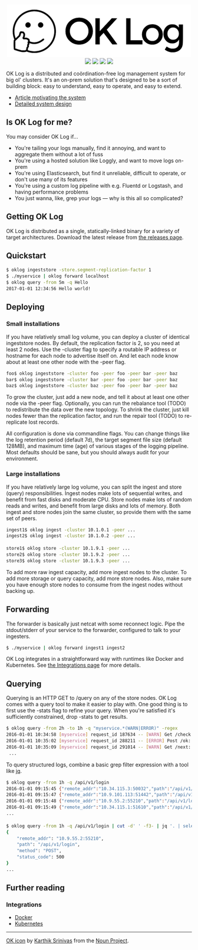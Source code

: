 <p align="center">
<img src="oklog.png" width=500 height=142 alt="OK Log"/><br/>
<a href="https://github.com/oklog/oklog/releases/latest"><img src="https://img.shields.io/github/release/oklog/oklog.svg?style=flat-square"/></a>
<a href="https://travis-ci.org/oklog/oklog"><img src="https://img.shields.io/travis/oklog/oklog.svg?style=flat-square"/></a>
<a href="https://goreportcard.com/report/github.com/oklog/oklog"><img src="https://goreportcard.com/badge/github.com/oklog/oklog?style=flat-square&x=1"/></a>
<a href="LICENSE"><img src="https://img.shields.io/badge/license-Apache%202.0-blue.svg?style=flat-square"/></a>
</p>

OK Log is a distributed and coördination-free log management system for big ol' clusters.
It's an on-prem solution that's designed to be a sort of building block: easy to understand, easy to operate, and easy to extend.

- [Article motivating the system](https://peter.bourgon.org/ok-log)
- [Detailed system design](DESIGN.md)

## Is OK Log for me?

You may consider OK Log if...

- You're tailing your logs manually, find it annoying, and want to aggregate them without a lot of fuss
- You're using a hosted solution like Loggly, and want to move logs on-prem
- You're using Elasticsearch, but find it unreliable, difficult to operate, or don't use many of its features
- You're using a custom log pipeline with e.g. Fluentd or Logstash, and having performance problems
- You just wanna, like, grep your logs — why is this all so complicated?

## Getting OK Log

OK Log is distributed as a single, statically-linked binary for a variety of target architectures.
Download the latest release from [the releases page](https://github.com/oklog/oklog/releases).

## Quickstart

```sh
$ oklog ingeststore -store.segment-replication-factor 1
$ ./myservice | oklog forward localhost
$ oklog query -from 5m -q Hello
2017-01-01 12:34:56 Hello world!
```

## Deploying

### Small installations

If you have relatively small log volume, you can deploy a cluster of identical ingeststore nodes.
By default, the replication factor is 2, so you need at least 2 nodes.
Use the -cluster flag to specify a routable IP address or hostname for each node to advertise itself on.
And let each node know about at least one other node with the -peer flag.

```sh
foo$ oklog ingeststore -cluster foo -peer foo -peer bar -peer baz
bar$ oklog ingeststore -cluster bar -peer foo -peer bar -peer baz
baz$ oklog ingeststore -cluster baz -peer foo -peer bar -peer baz
```

To grow the cluster, just add a new node, and tell it about at least one other node via the -peer flag.
Optionally, you can run the rebalance tool (TODO) to redistribute the data over the new topology.
To shrink the cluster, just kill nodes fewer than the replication factor,
 and run the repair tool (TODO) to re-replicate lost records.

All configuration is done via commandline flags.
You can change things like the log retention period (default 7d),
 the target segment file size (default 128MB),
 and maximum time (age) of various stages of the logging pipeline.
Most defaults should be sane, but you should always audit for your environment.

### Large installations

If you have relatively large log volume, you can split the ingest and store (query) responsibilities.
Ingest nodes make lots of sequential writes, and benefit from fast disks and moderate CPU.
Store nodes make lots of random reads and writes, and benefit from large disks and lots of memory.
Both ingest and store nodes join the same cluster, so provide them with the same set of peers.

```sh
ingest1$ oklog ingest -cluster 10.1.0.1 -peer ...
ingest2$ oklog ingest -cluster 10.1.0.2 -peer ...

store1$ oklog store -cluster 10.1.9.1 -peer ...
store2$ oklog store -cluster 10.1.9.2 -peer ...
store3$ oklog store -cluster 10.1.9.3 -peer ...
```

To add more raw ingest capacity, add more ingest nodes to the cluster.
To add more storage or query capacity, add more store nodes.
Also, make sure you have enough store nodes to consume from the ingest nodes without backing up.

## Forwarding

The forwarder is basically just netcat with some reconnect logic.
Pipe the stdout/stderr of your service to the forwarder, configured to talk to your ingesters.

```sh
$ ./myservice | oklog forward ingest1 ingest2
```

OK Log integrates in a straightforward way with runtimes like Docker and Kubernetes.
See [the Integrations page](https://github.com/oklog/oklog/wiki/Integrations) for more details.

## Querying

Querying is an HTTP GET to /query on any of the store nodes.
OK Log comes with a query tool to make it easier to play with.
One good thing is to first use the -stats flag to refine your query.
When you're satisfied it's sufficiently constrained, drop -stats to get results.

```sh
$ oklog query -from 2h -to 1h -q "myservice.*(WARN|ERROR)" -regex
2016-01-01 10:34:58 [myservice] request_id 187634 -- [WARN] Get /check: HTTP 419 (0B received)
2016-01-01 10:35:02 [myservice] request_id 288211 -- [ERROR] Post /ok: HTTP 500 (0B received)
2016-01-01 10:35:09 [myservice] request_id 291014 -- [WARN] Get /next: HTTP 401 (0B received)
 ...
```

To query structured logs, combine a basic grep filter expression with a tool like [jq](https://stedolan.github.io/jq/).

```sh
$ oklog query -from 1h -q /api/v1/login
2016-01-01 09:15:45 {"remote_addr":"10.34.115.3:50032","path":"/api/v1/login","method":"POST","status_code":200}
2016-01-01 09:15:47 {"remote_addr":"10.9.101.113:51442","path":"/api/v1/login","method":"POST","status_code":500}
2016-01-01 09:15:48 {"remote_addr":"10.9.55.2:55210","path":"/api/v1/login","method":"POST","status_code":200}
2016-01-01 09:15:49 {"remote_addr":"10.34.115.1:51610","path":"/api/v1/login","method":"POST","status_code":200}
...

$ oklog query -from 1h -q /api/v1/login | cut -d' ' -f3- | jq '. | select(.status_code == 500)'
{
    "remote_addr": "10.9.55.2:55210",
	"path": "/api/v1/login",
	"method": "POST",
	"status_code": 500
}
...
```

## Further reading

### Integrations

- [Docker](https://github.com/oklog/oklog/wiki/Integrations#docker)
- [Kubernetes](https://github.com/oklog/oklog/wiki/Integrations#kubernetes)

---

[OK icon](https://thenounproject.com/term/like/594444/) by
 [Karthik Srinivas](https://thenounproject.com/aathis/) from the
 [Noun Project](https://thenounproject.com).
